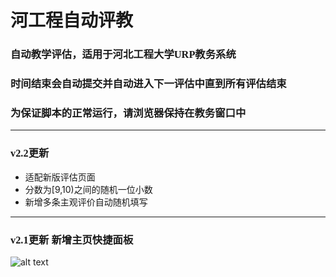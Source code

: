 # 河工程自动评教

### <font face="宋体">自动教学评估，适用于河北工程大学URP教务系统</font>

### <font face="宋体">时间结束会自动提交并自动进入下一评估中直到所有评估结束</font>
### <font face="宋体">为保证脚本的正常运行，请浏览器保持在教务窗口中</font>
***
### <font face="宋体">v2.2更新</font>
* 适配新版评估页面
* 分数为[9,10)之间的随机一位小数
* 新增多条主观评价自动随机填写
******
### <font face="宋体">v2.1更新 新增主页快捷面板</font>
![alt text](https://scriptcat.org/api/v1/resource/image/S1GsaMrnKny5Jd6c)
